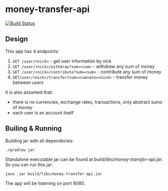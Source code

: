 # money-transfer-api

[![Build Status](https://travis-ci.org/Sammers21/money-transfer-api.svg?branch=master)](https://travis-ci.org/Sammers21/money-transfer-api)

## Design

This app has 4 endpoints:

1. `GET /user/<nick>` - get user information by nick
2. `GET /user/<nick>/withdraw?sum=<sum>` - withdraw any sum of money
3. `GET /user/<nick>/contribute?sum=<sum>` - contribute any sum of money
4. `GET/user/<nick>/transfer?sum=<sum>&to=<nick>` - transfer money between users

It is also assumed that:
* there is no currencies, exchange rates, transactions, only abstract sums of money
* each user is an account itself

## Builing & Running

Building jar with all dependecies:
```bash
./gradlew jar
```

Standalone executable jar can be found at _build/libs/money-transfer-api.jar_.
So you can run this jar:
```
java -jar build/libs/money-transfer-api.jar
```

The app will be listening on port 8080.
